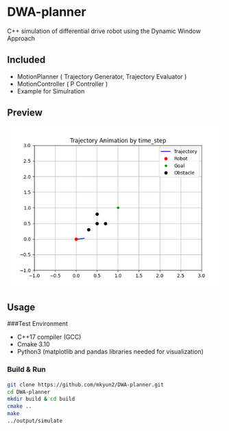 # DWA-planner

C++ simulation of differential drive robot using the Dynamic Window Approach

## Included
 - MotionPlanner ( Trajectory Generator, Trajectory Evaluator )
 - MotionController ( P Controller )
 - Example for Simulration
## Preview
![simulate.gif](figure/simulate.gif)

## Usage
###Test Environment
 - C++17 compiler (GCC)
 - Cmake 3.10
 - Python3 (matplotlib and pandas libraries needed for visualization)
### Build & Run
```bash
git clone https://github.com/mkyun2/DWA-planner.git
cd DWA-planner
mkdir build & cd build
cmake ..
make
../output/simulate
